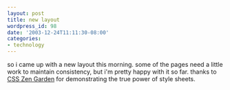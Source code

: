 ```yaml
---
layout: post
title: new layout
wordpress_id: 98
date: '2003-12-24T11:11:30-08:00'
categories:
- technology
---
```

so i came up with a new layout this morning.  some of the pages need a little
work to maintain consistency, but i'm pretty happy with it so far.  thanks to <a
href="http://csszengarden.com" rel="external">CSS Zen Garden</a> for
demonstrating the true power of style sheets.
